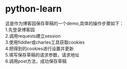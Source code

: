 # python-learn
这是作为博客园保存草稿的一个demo,具体的操作步骤如下：<br>
1.先登录博客园<br>
2.调用requests建立session<br>
3.使用fiddler或charles工具获取cookies<br>
4.把得到的cookies进行设置并更新<br>
5.填写保存草稿的请求参数，请求地址<br>
6.调用post方法，成功保存草稿
